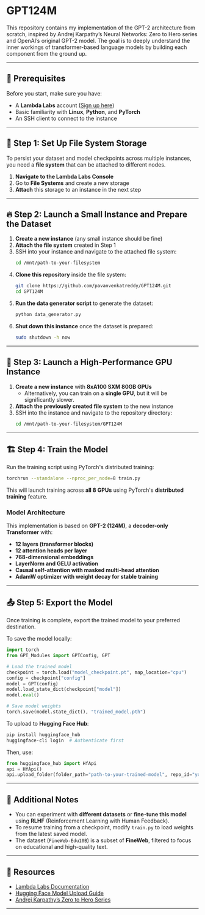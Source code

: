 # GPT124M
This repository contains my implementation of the GPT-2 architecture from scratch, inspired by Andrej Karpathy’s Neural Networks: Zero to Hero series and OpenAI’s original GPT-2 model. The goal is to deeply understand the inner workings of transformer-based language models by building each component from the ground up.

---

## 📌 Prerequisites

Before you start, make sure you have:

- A **Lambda Labs** account ([Sign up here](https://lambdalabs.com/))
- Basic familiarity with **Linux**, **Python**, and **PyTorch**
- An SSH client to connect to the instance

---

## 🔧 Step 1: Set Up File System Storage

To persist your dataset and model checkpoints across multiple instances, you need a **file system** that can be attached to different nodes.

1. **Navigate to the Lambda Labs Console**
2. Go to **File Systems** and create a new storage
3. **Attach** this storage to an instance in the next step

---

## 🔥 Step 2: Launch a Small Instance and Prepare the Dataset

1. **Create a new instance** (any small instance should be fine)
2. **Attach the file system** created in Step 1
3. SSH into your instance and navigate to the attached file system:
   ```bash
   cd /mnt/path-to-your-filesystem
   ```
4. **Clone this repository** inside the file system:
   ```bash
   git clone https://github.com/pavanvenkatreddy/GPT124M.git
   cd GPT124M
   ```
5. **Run the data generator script** to generate the dataset:
   ```bash
   python data_generator.py
   ```
6. **Shut down this instance** once the dataset is prepared:
   ```bash
   sudo shutdown -h now
   ```

---

## 🚀 Step 3: Launch a High-Performance GPU Instance

1. **Create a new instance** with **8xA100 SXM 80GB GPUs**
   - Alternatively, you can train on a **single GPU**, but it will be significantly slower.
2. **Attach the previously created file system** to the new instance
3. SSH into the instance and navigate to the repository directory:
   ```bash
   cd /mnt/path-to-your-filesystem/GPT124M
   ```

---

## 🏗️ Step 4: Train the Model

Run the training script using PyTorch's distributed training:

```bash
torchrun --standalone --nproc_per_node=8 train.py
```

This will launch training across **all 8 GPUs** using PyTorch's **distributed training** feature.

### Model Architecture

This implementation is based on **GPT-2 (124M)**, a **decoder-only Transformer** with:

- **12 layers (transformer blocks)**
- **12 attention heads per layer**
- **768-dimensional embeddings**
- **LayerNorm and GELU activation**
- **Causal self-attention with masked multi-head attention**
- **AdamW optimizer with weight decay for stable training**

---

## 📤 Step 5: Export the Model

Once training is complete, export the trained model to your preferred destination.

To save the model locally:

```python
import torch
from GPT_Modules import GPTConfig, GPT

# Load the trained model
checkpoint = torch.load("model_checkpoint.pt", map_location="cpu")
config = checkpoint["config"]
model = GPT(config)
model.load_state_dict(checkpoint["model"])
model.eval()

# Save model weights
torch.save(model.state_dict(), "trained_model.pth")
```

To upload to **Hugging Face Hub**:

```bash
pip install huggingface_hub
huggingface-cli login  # Authenticate first
```

Then, use:

```python
from huggingface_hub import HfApi
api = HfApi()
api.upload_folder(folder_path="path-to-your-trained-model", repo_id="your-huggingface-username/GPT124M")
```

---

## 📌 Additional Notes

- You can experiment with **different datasets** or **fine-tune this model** using **RLHF** (Reinforcement Learning with Human Feedback).
- To resume training from a checkpoint, modify `train.py` to load weights from the latest saved model.
- The dataset (`FineWeb-Edu10B`) is a subset of **FineWeb**, filtered to focus on educational and high-quality text.

---

## 🔗 Resources

- [Lambda Labs Documentation](https://lambdalabs.com/)
- [Hugging Face Model Upload Guide](https://huggingface.co/docs/hub/en/upload)
- [Andrej Karpathy’s Zero to Hero Series](https://www.youtube.com/watch?v=kCc8FmEb1nY)

---

